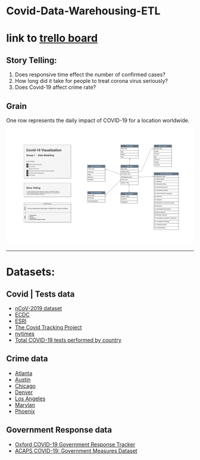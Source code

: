 # Covid-Data-Warehousing-ETL
# link to [trello board](https://trello.com/b/YDYSB3Xt/group-1-project)

## Story Telling:
1. Does responsive time effect the number of confirmed cases? 
2. How long did it take for people to treat corona virus seriously?
3. Does Covid-19 affect crime rate?

## Grain
One row represents the daily impact of COVID-19 for a location worldwide.

![data_model](https://github.com/Illinois-Tech-Projects/Covid-Data-Warehousing-ETL/blob/master/4_Data_Modeling/covid_modelV2_1.png?raw=true)


-----

# Datasets: 
## Covid | Tests data 
- [nCoV-2019 dataset](https://github.com/beoutbreakprepared/nCoV2019)
- [ECDC](https://www.ecdc.europa.eu/en/publications-data/download-todays-data-geographic-distribution-covid-19-cases-worldwide)
- [ESRI](https://coronavirus-disasterresponse.hub.arcgis.com/datasets/628578697fb24d8ea4c32fa0c5ae1843_0?geometry=103.260%2C22.406%2C29.256%2C64.233)
- [The Covid Tracking Project](https://covidtracking.com/api)
- [nytimes](https://github.com/nytimes/covid-19-data)
- [Total COVID-19 tests performed by country](https://data.humdata.org/dataset/total-covid-19-tests-performed-by-country)

## Crime data
- [Atlanta](https://www.atlantapd.org/Home/ShowDocument?id=3209)
- [Austin](https://data.austintexas.gov/Public-Safety/Crime-Reports/fdj4-gpfu)
- [Chicago](https://data.cityofchicago.org/api/views/x2n5-8w5q/rows.csv)
- [Denver](https://www.denvergov.org/media/gis/DataCatalog/crime/csv/crime.csv)
- [Los Angeles](https://data.lacity.org/api/views/2nrs-mtv8/rows.csv)
- [Marylan](https://data.montgomerycountymd.gov/api/views/icn6-v9z3/rows.csv)
- [Phoenix](https://www.phoenixopendata.com/dataset/cc08aace-9ca9-467f-b6c1-f0879ab1a358/resource/0ce3411a-2fc6-4302-a33f-167f68608a20/download/crimestat.csv)


## Government Response data 
- [Oxford COVID-19 Government Response Tracker](https://covidtracker.bsg.ox.ac.uk/)
- [ACAPS COVID-19: Government Measures Dataset](https://data.humdata.org/dataset/acaps-covid19-government-measures-dataset)